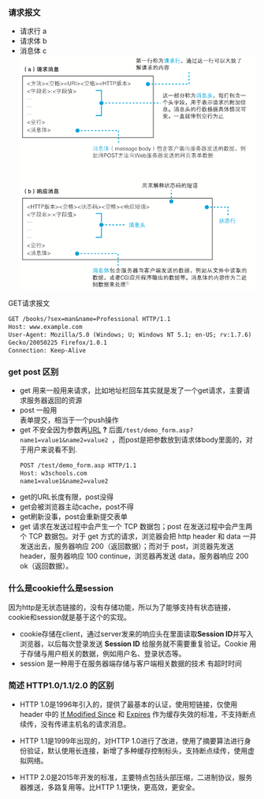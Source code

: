 
### 请求报文

- 请求行 a 
- 请求体 b
- 消息体 c
![pic](https://raw.githubusercontent.com/lish44/pic/main/res/202302092132426.png)

GET请求报文
```http
GET /books/?sex=man&name=Professional HTTP/1.1
Host: www.example.com
User-Agent: Mozilla/5.0 (Windows; U; Windows NT 5.1; en-US; rv:1.7.6)
Gecko/20050225 Firefox/1.0.1
Connection: Keep-Alive
```

### get post 区别

- get 用来一般用来请求，比如地址栏回车其实就是发了一个get请求，主要请求服务器返回的资源
- post 一般用<form>表单提交，相当于一个push操作
- get 不安全因为参数再[URL](URL.md) **?** 后面`/test/demo_form.asp?name1=value1&name2=value2 `，而post是把参数放到请求体body里面的，对于用户来说看不到. 
  ```http
  POST /test/demo_form.asp HTTP/1.1
  Host: w3schools.com
  name1=value1&name2=value2 
  ```
- get的URL长度有限，post没得
- get会被浏览器主动cache，post不得
- get刷新没事，post会重新提交表单
- get 请求在发送过程中会产生一个 TCP 数据包；post 在发送过程中会产生两个 TCP 数据包。对于 get 方式的请求，浏览器会把 http header 和 data 一并发送出去，服务器响应 200（返回数据）；而对于 post，浏览器先发送 header，服务器响应 100 continue，浏览器再发送 data，服务器响应 200 ok（返回数据）。

### 什么是cookie什么是session

因为http是无状态链接的，没有存储功能，所以为了能够支持有状态链接，cookie和session就是基于这个的实现。

- cookie存储在client，通过server发来的响应头在里面读取**Session ID**并写入浏览器，以后每次登录发送 **Session ID** 给服务就不需要重复验证。Cookie 用于存储与用户相关的数据，例如用户名、登录状态等。
- session 是一种用于在服务器端存储与客户端相关数据的技术 有超时时间 
  
### 简述 HTTP1.0/1.1/2.0 的区别

- HTTP 1.0是1996年引入的，提供了最基本的认证，使用短链接，仅使用 header 中的 [If Modified Since](If-Modified-Since.md) 和 [Expires](Expires.md) 作为缓存失效的标准，不支持断点续传，没有传递主机名的请求消息。

- HTTP 1.1是1999年出现的，对HTTP 1.0进行了改进，使用了摘要算法进行身份验证，默认使用长连接，新增了多种缓存控制标头，支持断点续传，使用虚拟网络。

- HTTP 2.0是2015年开发的标准，主要特点包括头部压缩，二进制协议，服务器推送，多路复用等。比HTTP 1.1更快，更高效，更安全。

